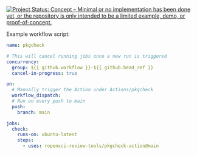 <!-- badges: start -->
[![Project Status: Concept – Minimal or no implementation has been done yet, or the repository is only intended to be a limited example, demo, or proof-of-concept.](https://www.repostatus.org/badges/latest/concept.svg)](https://www.repostatus.org/#concept)
<!-- badges: end -->
Example workflow script:


```yaml
name: pkgcheck

# This will cancel running jobs once a new run is triggered
concurrency:
  group: ${{ github.workflow }}-${{ github.head_ref }}
  cancel-in-progress: true

on: 
  # Manually trigger the Action under Actions/pkgcheck
  workflow_dispatch:
  # Run on every push to main
  push:
    branch: main

jobs: 
  check:
    runs-on: ubuntu-latest
    steps:
      - uses: ropensci-review-tools/pkgcheck-action@main
```
